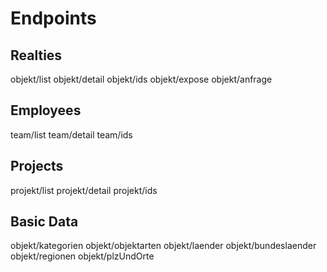 # Endpoints

## Realties
objekt/list
objekt/detail
objekt/ids
objekt/expose
objekt/anfrage

## Employees
team/list
team/detail
team/ids

## Projects
projekt/list
projekt/detail
projekt/ids

## Basic Data
objekt/kategorien
objekt/objektarten
objekt/laender
objekt/bundeslaender
objekt/regionen
objekt/plzUndOrte
